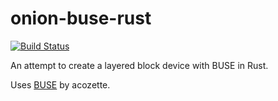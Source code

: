 # onion-buse-rust

[![Build Status](https://travis-ci.org/tesfabpel/onion-buse-rust.svg?branch=master)](https://travis-ci.org/tesfabpel/onion-buse-rust)

An attempt to create a layered block device with BUSE in Rust.

Uses [BUSE](https://github.com/acozzette/BUSE) by acozette.
